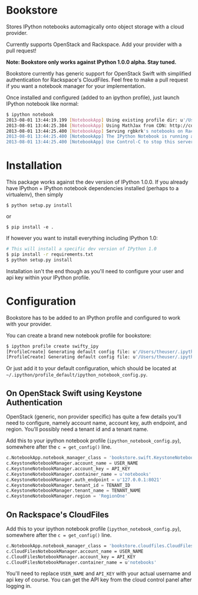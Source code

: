 Bookstore
=======================

Stores IPython notebooks automagically onto object storage with a cloud
provider.

Currently supports OpenStack and Rackspace. Add your provider with a pull
request!

**Note: Bookstore only works against IPython 1.0.0 alpha. Stay tuned.**

Bookstore currently has generic support for OpenStack Swift with simplified
authentication for Rackspace's CloudFiles. Feel free to make a pull request if
you want a notebook manager for your implementation.

Once installed and configured (added to an ipython profile), just launch
IPython notebook like normal:

```bash
$ ipython notebook
2013-08-01 13:44:19.199 [NotebookApp] Using existing profile dir: u'/Users/kyle6475/.ipython/profile_default'
2013-08-01 13:44:25.384 [NotebookApp] Using MathJax from CDN: http://cdn.mathjax.org/mathjax/latest/MathJax.js
2013-08-01 13:44:25.400 [NotebookApp] Serving rgbkrk's notebooks on Rackspace CloudFiles from container: notebooks
2013-08-01 13:44:25.400 [NotebookApp] The IPython Notebook is running at: http://127.0.0.1:9999/
2013-08-01 13:44:25.400 [NotebookApp] Use Control-C to stop this server and shut down all kernels (twice to skip confirmation).
```

# Installation

This package works against the dev version of IPython 1.0.0. If you already
have IPython + IPython notebook dependencies installed (perhaps to a virtualenv), then simply

```
$ python setup.py install
```

or

```
$ pip install -e .
```

If however you want to install everything including IPython 1.0:

```bash
# This will install a specific dev version of IPython 1.0
$ pip install -r requirements.txt
$ python setup.py install
```

Installation isn't the end though as you'll need to configure your user and api
key within your IPython profile.

# Configuration

Bookstore has to be added to an IPython profile and configured to work with
your provider.

You can create a brand new notebook profile for bookstore:

```bash
$ ipython profile create swifty_ipy
[ProfileCreate] Generating default config file: u'/Users/theuser/.ipython/profile_swiftstore/ipython_config.py'
[ProfileCreate] Generating default config file: u'/Users/theuser/.ipython/profile_swiftstore/ipython_notebook_config.py'
```

Or just add it to your default configuration, which should be located at
`~/.ipython/profile_default/ipython_notebook_config.py`.

## On OpenStack Swift using Keystone Authentication

OpenStack (generic, non provider specific) has quite a few details you'll need
to configure, namely account name, account key, auth endpoint, and region.
You'll possibly need a tenant id and a tenant name.

Add this to your ipython notebook profile (`ipython_notebook_config.py`),
somewhere after the `c = get_config()` line.

```python
c.NotebookApp.notebook_manager_class = 'bookstore.swift.KeystoneNotebookManager'
c.KeystoneNotebookManager.account_name = USER_NAME
c.KeystoneNotebookManager.account_key = API_KEY
c.KeystoneNotebookManager.container_name = u'notebooks'
c.KeystoneNotebookManager.auth_endpoint = u'127.0.0.1:8021'
c.KeystoneNotebookManager.tenant_id = TENANT_ID
c.KeystoneNotebookManager.tenant_name = TENANT_NAME
c.KeystoneNotebookManager.region = 'RegionOne'
```

## On Rackspace's CloudFiles

Add this to your ipython notebook profile (`ipython_notebook_config.py`),
somewhere after the `c = get_config()` line.

```bash
c.NotebookApp.notebook_manager_class = 'bookstore.cloudfiles.CloudFilesNotebookManager'
c.CloudFilesNotebookManager.account_name = USER_NAME
c.CloudFilesNotebookManager.account_key = API_KEY
c.CloudFilesNotebookManager.container_name = u'notebooks'
```

You'll need to replace `USER_NAME` and `API_KEY` with your actual username and
api key of course. You can get the API key from the cloud control panel after logging in.

